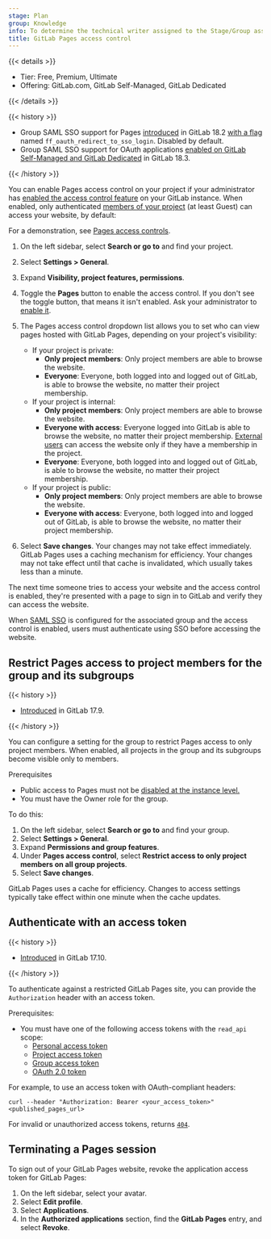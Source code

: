 ```yaml
---
stage: Plan
group: Knowledge
info: To determine the technical writer assigned to the Stage/Group associated with this page, see https://handbook.gitlab.com/handbook/product/ux/technical-writing/#assignments
title: GitLab Pages access control
---
```


{{< details >}}

- Tier: Free, Premium, Ultimate
- Offering: GitLab.com, GitLab Self-Managed, GitLab Dedicated

{{< /details >}}

{{< history >}}

- Group SAML SSO support for Pages [introduced](https://gitlab.com/gitlab-org/gitlab/-/issues/326288) in GitLab 18.2 [with a flag](../../../administration/feature_flags/_index.md) named `ff_oauth_redirect_to_sso_login`. Disabled by default.
- Group SAML SSO support for OAuth applications [enabled on GitLab Self-Managed and GitLab Dedicated](https://gitlab.com/gitlab-org/gitlab/-/merge_requests/200682) in GitLab 18.3.

{{< /history >}}

You can enable Pages access control on your project
if your administrator has [enabled the access control feature](../../../administration/pages/_index.md#access-control)
on your GitLab instance. When enabled, only authenticated
[members of your project](../../permissions.md#project-members-permissions)
(at least Guest) can access your website, by default:

<i class="fa fa-youtube-play youtube" aria-hidden="true"></i>
For a demonstration, see [Pages access controls](https://www.youtube.com/watch?v=tSPAr5mQYc8).

1. On the left sidebar, select **Search or go to** and find your project.
1. Select **Settings > General**.
1. Expand **Visibility, project features, permissions**.
1. Toggle the **Pages** button to enable the access control. If you don't see the toggle button,
   that means it isn't enabled. Ask your administrator to [enable it](../../../administration/pages/_index.md#access-control).

1. The Pages access control dropdown list allows you to set who can view pages hosted
   with GitLab Pages, depending on your project's visibility:

   - If your project is private:
     - **Only project members**: Only project members are able to browse the website.
     - **Everyone**: Everyone, both logged into and logged out of GitLab, is able to browse the website, no matter their project membership.
   - If your project is internal:
     - **Only project members**: Only project members are able to browse the website.
     - **Everyone with access**: Everyone logged into GitLab is able to browse the website, no matter their project membership. [External users](../../../administration/external_users.md) can access the website only if they have a membership in the project.
     - **Everyone**: Everyone, both logged into and logged out of GitLab, is able to browse the website, no matter their project membership.
   - If your project is public:
     - **Only project members**: Only project members are able to browse the website.
     - **Everyone with access**: Everyone, both logged into and logged out of GitLab, is able to browse the website, no matter their project membership.

1. Select **Save changes**. Your changes may not take effect immediately. GitLab Pages uses
   a caching mechanism for efficiency. Your changes may not take effect until that cache is
   invalidated, which usually takes less than a minute.

The next time someone tries to access your website and the access control is
enabled, they're presented with a page to sign in to GitLab and verify they
can access the website.

When [SAML SSO](../../group/saml_sso/_index.md) is configured for the associated group
and the access control is enabled, users must authenticate using SSO before accessing the website.

## Restrict Pages access to project members for the group and its subgroups

{{< history >}}

- [Introduced](https://gitlab.com/gitlab-org/gitlab/-/issues/254962) in GitLab 17.9.

{{< /history >}}

You can configure a setting for the group to restrict Pages access to only project members.
When enabled, all projects in the group and its subgroups become visible only to members.

Prerequisites

- Public access to Pages must not be [disabled at the instance level.](../../../administration/pages/_index.md#disable-public-access-to-all-pages-sites)
- You must have the Owner role for the group.

To do this:

1. On the left sidebar, select **Search or go to** and find your group.
1. Select **Settings > General**.
1. Expand **Permissions and group features**.
1. Under **Pages access control**, select
   **Restrict access to only project members on all group projects**.
1. Select **Save changes**.

GitLab Pages uses a cache for efficiency. Changes to access settings typically take effect within one minute when the cache updates.

## Authenticate with an access token

{{< history >}}

- [Introduced](https://gitlab.com/gitlab-org/gitlab-pages/-/issues/388) in GitLab 17.10.

{{< /history >}}

To authenticate against a restricted GitLab Pages site, you can provide the `Authorization` header with an access token.

Prerequisites:

- You must have one of the following access tokens with the `read_api` scope:
  - [Personal access token](../../profile/personal_access_tokens.md#create-a-personal-access-token)
  - [Project access token](../settings/project_access_tokens.md#create-a-project-access-token)
  - [Group access token](../../group/settings/group_access_tokens.md#create-a-group-access-token)
  - [OAuth 2.0 token](../../../api/oauth2.md)

For example, to use an access token with OAuth-compliant headers:

```shell
curl --header "Authorization: Bearer <your_access_token>" <published_pages_url>
```

For invalid or unauthorized access tokens, returns [`404`](../../../api/rest/troubleshooting.md#status-codes).

## Terminating a Pages session

To sign out of your GitLab Pages website, revoke the application access token
for GitLab Pages:

1. On the left sidebar, select your avatar.
1. Select **Edit profile**.
1. Select **Applications**.
1. In the **Authorized applications** section, find the **GitLab Pages**
   entry, and select **Revoke**.
